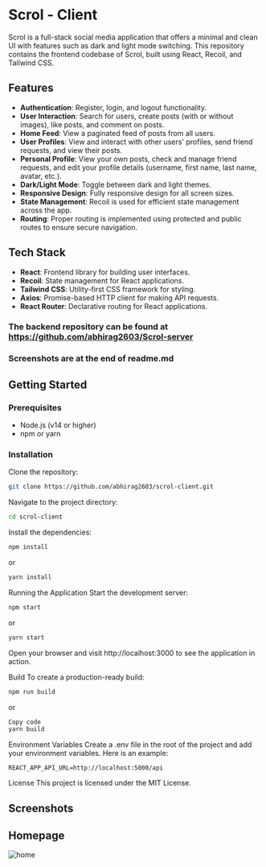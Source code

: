# Scrol - Client

Scrol is a full-stack social media application that offers a minimal and clean UI with features such as dark and light mode switching. This repository contains the frontend codebase of Scrol, built using React, Recoil, and Tailwind CSS.

## Features

- **Authentication**: Register, login, and logout functionality.
- **User Interaction**: Search for users, create posts (with or without images), like posts, and comment on posts.
- **Home Feed**: View a paginated feed of posts from all users.
- **User Profiles**: View and interact with other users' profiles, send friend requests, and view their posts.
- **Personal Profile**: View your own posts, check and manage friend requests, and edit your profile details (username, first name, last name, avatar, etc.).
- **Dark/Light Mode**: Toggle between dark and light themes.
- **Responsive Design**: Fully responsive design for all screen sizes.
- **State Management**: Recoil is used for efficient state management across the app.
- **Routing**: Proper routing is implemented using protected and public routes to ensure secure navigation.

## Tech Stack

- **React**: Frontend library for building user interfaces.
- **Recoil**: State management for React applications.
- **Tailwind CSS**: Utility-first CSS framework for styling.
- **Axios**: Promise-based HTTP client for making API requests.
- **React Router**: Declarative routing for React applications.

### The backend repository can be found at https://github.com/abhirag2603/Scrol-server


### Screenshots are at the end of readme.md


## Getting Started

### Prerequisites

- Node.js (v14 or higher)
- npm or yarn

### Installation

Clone the repository:

```bash
git clone https://github.com/abhirag2603/scrol-client.git
```


Navigate to the project directory:

```bash
cd scrol-client
```

Install the dependencies:

```bash
npm install
```

or

```bash
yarn install
```

Running the Application
Start the development server:

```bash
npm start
```

or

```bash
yarn start
```

Open your browser and visit http://localhost:3000 to see the application in action.

Build
To create a production-ready build:

```bash
npm run build
```

or

```bash
Copy code
yarn build
```

Environment Variables
Create a .env file in the root of the project and add your environment variables. Here is an example:


```Copy code
REACT_APP_API_URL=http://localhost:5000/api
```

License
This project is licensed under the MIT License.

## Screenshots

## Homepage 
![home](SS_home_dark.png)
